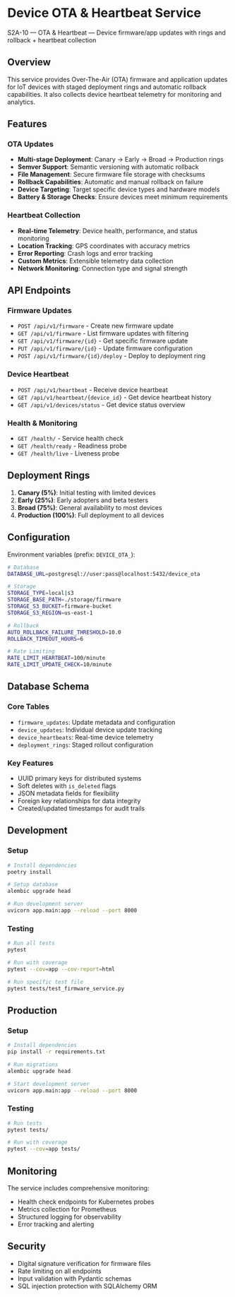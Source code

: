 # Device OTA & Heartbeat Service

S2A-10 — OTA & Heartbeat — Device firmware/app updates with rings and
rollback + heartbeat collection

## Overview

This service provides Over-The-Air (OTA) firmware and application updates
for IoT devices with staged deployment rings and automatic rollback
capabilities. It also collects device heartbeat telemetry for monitoring
and analytics.

## Features

### OTA Updates

- **Multi-stage Deployment**: Canary → Early → Broad → Production rings
- **Semver Support**: Semantic versioning with automatic rollback
- **File Management**: Secure firmware file storage with checksums
- **Rollback Capabilities**: Automatic and manual rollback on failure
- **Device Targeting**: Target specific device types and hardware models
- **Battery & Storage Checks**: Ensure devices meet minimum requirements

### Heartbeat Collection

- **Real-time Telemetry**: Device health, performance, and status monitoring
- **Location Tracking**: GPS coordinates with accuracy metrics
- **Error Reporting**: Crash logs and error tracking
- **Custom Metrics**: Extensible telemetry data collection
- **Network Monitoring**: Connection type and signal strength

## API Endpoints

### Firmware Updates

- `POST /api/v1/firmware` - Create new firmware update
- `GET /api/v1/firmware` - List firmware updates with filtering
- `GET /api/v1/firmware/{id}` - Get specific firmware update
- `PUT /api/v1/firmware/{id}` - Update firmware configuration
- `POST /api/v1/firmware/{id}/deploy` - Deploy to deployment ring

### Device Heartbeat

- `POST /api/v1/heartbeat` - Receive device heartbeat
- `GET /api/v1/heartbeat/{device_id}` - Get device heartbeat history
- `GET /api/v1/devices/status` - Get device status overview

### Health & Monitoring

- `GET /health/` - Service health check
- `GET /health/ready` - Readiness probe
- `GET /health/live` - Liveness probe

## Deployment Rings

1. **Canary (5%)**: Initial testing with limited devices
2. **Early (25%)**: Early adopters and beta testers
3. **Broad (75%)**: General availability to most devices
4. **Production (100%)**: Full deployment to all devices

## Configuration

Environment variables (prefix: `DEVICE_OTA_`):

```bash
# Database
DATABASE_URL=postgresql://user:pass@localhost:5432/device_ota

# Storage
STORAGE_TYPE=local|s3
STORAGE_BASE_PATH=./storage/firmware
STORAGE_S3_BUCKET=firmware-bucket
STORAGE_S3_REGION=us-east-1

# Rollback
AUTO_ROLLBACK_FAILURE_THRESHOLD=10.0
ROLLBACK_TIMEOUT_HOURS=6

# Rate Limiting
RATE_LIMIT_HEARTBEAT=100/minute
RATE_LIMIT_UPDATE_CHECK=10/minute
```

## Database Schema

### Core Tables

- `firmware_updates`: Update metadata and configuration
- `device_updates`: Individual device update tracking
- `device_heartbeats`: Real-time device telemetry
- `deployment_rings`: Staged rollout configuration

### Key Features

- UUID primary keys for distributed systems
- Soft deletes with `is_deleted` flags
- JSON metadata fields for flexibility
- Foreign key relationships for data integrity
- Created/updated timestamps for audit trails

## Development

### Setup

```bash
# Install dependencies
poetry install

# Setup database
alembic upgrade head

# Run development server
uvicorn app.main:app --reload --port 8000
```

### Testing

```bash
# Run all tests
pytest

# Run with coverage
pytest --cov=app --cov-report=html

# Run specific test file
pytest tests/test_firmware_service.py
```

## Production

### Setup

```bash
# Install dependencies
pip install -r requirements.txt

# Run migrations
alembic upgrade head

# Start development server
uvicorn app.main:app --reload --port 8000
```

### Testing

```bash
# Run tests
pytest tests/

# Run with coverage
pytest --cov=app tests/
```

## Monitoring

The service includes comprehensive monitoring:

- Health check endpoints for Kubernetes probes
- Metrics collection for Prometheus
- Structured logging for observability
- Error tracking and alerting

## Security

- Digital signature verification for firmware files
- Rate limiting on all endpoints
- Input validation with Pydantic schemas
- SQL injection protection with SQLAlchemy ORM
